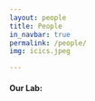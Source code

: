 ```yaml
---
layout: people
title: People
in_navbar: true
permalink: /people/
img: icics.jpeg

---
```


#### Our Lab: